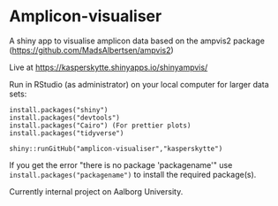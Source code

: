 # Amplicon-visualiser
A shiny app to visualise amplicon data based on the ampvis2 package (https://github.com/MadsAlbertsen/ampvis2)

Live at https://kasperskytte.shinyapps.io/shinyampvis/

Run in RStudio (as administrator) on your local computer for larger data sets:
```
install.packages("shiny")
install.packages("devtools")
install.packages("Cairo") (For prettier plots)
install.packages("tidyverse")

shiny::runGitHub("amplicon-visualiser","kasperskytte")
```

If you get the error "there is no package 'packagename'" use `install.packages("packagename")` to install the required package(s). 

Currently internal project on Aalborg University.